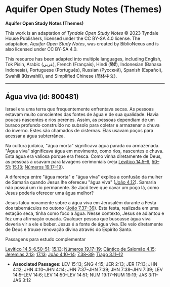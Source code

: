 # Aquifer Open Study Notes (Themes)

**Aquifer Open Study Notes (Themes)**

This work is an adaptation of *Tyndale Open Study Notes* © 2023 Tyndale House Publishers, licensed under the CC BY\-SA 4\.0 license. The adaptation, *Aquifer Open Study Notes*, was created by BiblioNexus and is also licensed under CC BY\-SA 4\.0\.

This resource has been adapted into multiple languages, including English, Tok Pisin, Arabic (عربي), French (Français), Hindi (हिंदी), Indonesian (Bahasa Indonesia), Portuguese (Português), Russian (Русский), Spanish (Español), Swahili (Kiswahili), and Simplified Chinese (简体中文).



--------------------------------

## Água viva (id: 800481)

Israel era uma terra que frequentemente enfrentava secas. As pessoas estavam muito conscientes das fontes de água e de sua qualidade. Havia poucas nascentes e rios perenes. Assim, as pessoas dependiam de um buraco profundo construído no subsolo para coletar e armazenar a chuva do inverno. Estes são chamados de cisternas. Elas usavam poços para acessar a água subterrânea.

Na cultura judaica, "água morta" significava água parada ou armazenada. "Água viva" significava água em movimento, como rios, nascentes e chuva. Esta água era valiosa porque era fresca. Como vinha diretamente de Deus, as pessoas a usavam para lavagens cerimoniais (veja [Levítico 14\.5–6](https://ref.ly/Lev14:5-Lev14:6), [50–51](https://ref.ly/Lev14:50-Lev14:51); [15\.13](https://ref.ly/Lev15:13); [Números 19\.17–19](https://ref.ly/Num19:17-Num19:19)).

A diferença entre "água morta" e "água viva" explica a confusão da mulher de Samaria quando Jesus lhe ofereceu "água viva" ([João 4\.12](https://ref.ly/John4:12)). Samaria não possui um rio permanente. Se Jacó teve que cavar um poço lá, como Jesus poderia oferecer uma água melhor?

Jesus falou novamente sobre a água viva em Jerusalém durante a Festa dos tabernáculos no outono ([João 7\.37–39](https://ref.ly/John7:37-John7:39)). Esta festa, realizada em uma estação seca, tinha como foco a água. Nesse contexto, Jesus se adiantou e fez uma afirmação ousada. Qualquer pessoa que buscasse água viva deveria vir a ele e beber. Jesus é a fonte de água viva. Ele veio diretamente de Deus e trouxe renovação divina através do Espírito Santo.

Passagens para estudo complementar

[Levítico 14\.5–6](https://ref.ly/Lev14:5-Lev14:6),[50–51](https://ref.ly/Lev14:50-Lev14:51); [15\.13](https://ref.ly/Lev15:13); [Números 19\.17–19](https://ref.ly/Num19:17-Num19:19); [Cântico de Salomão 4\.15](https://ref.ly/Song4:15); [Jeremias 2\.13](https://ref.ly/Jer2:13); [17\.13](https://ref.ly/Jer17:13); [João 4\.10–14](https://ref.ly/John4:10-John4:14); [7\.38–39](https://ref.ly/John7:38-John7:39); [Tiago 3\.11–12](https://ref.ly/Jas3:11-Jas3:12)

* **Associated Passages:** LEV 15:13; SNG 4:15; JER 2:13; JER 17:13; JHN 4:12; JHN 4:10–JHN 4:14; JHN 7:37–JHN 7:39; JHN 7:38–JHN 7:39; LEV 14:5–LEV 14:6; LEV 14:50–LEV 14:51; NUM 19:17–NUM 19:19; JAS 3:11–JAS 3:12

